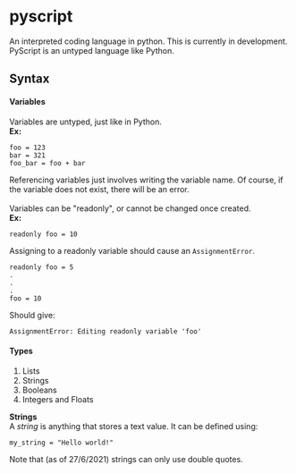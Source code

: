 # pyscript
An interpreted coding language in python. This is currently in development. 
PyScript is an untyped language like Python.

## Syntax <br />
#### Variables 
Variables are untyped, just like in Python. <br />
**Ex:** 
```
foo = 123
bar = 321
foo_bar = foo + bar
```
Referencing variables just involves writing the variable name. 
Of course, if the variable does not exist, there will be an error. 
<br /><br />
Variables can be "readonly", or cannot be changed once created. <br />
**Ex:**
```
readonly foo = 10
```

Assigning to a readonly variable should cause an `AssignmentError`.
```
readonly foo = 5
.
.
.
foo = 10
```
Should give:
```
AssignmentError: Editing readonly variable 'foo'
```

#### Types
1. Lists
1. Strings
1. Booleans
1. Integers and Floats<br />

**Strings** <br />
A *string* is anything that stores a text value. It can be defined using: <br/>
```
my_string = "Hello world!"
```
Note that (as of 27/6/2021) strings can only use double quotes.

